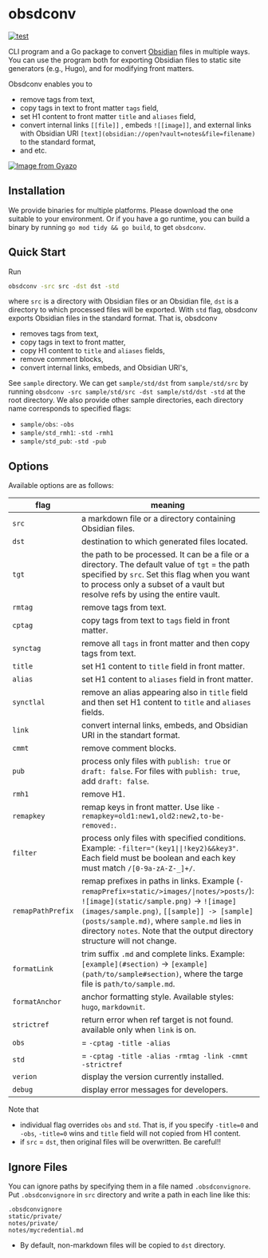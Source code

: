 # obsdconv
[![test](https://github.com/qawatake/obsdconv/actions/workflows/test.yml/badge.svg)](https://github.com/qawatake/obsdconv/actions/workflows/test.yml)

CLI program and a Go package to convert [Obsidian](https://obsidian.md/) files in multiple ways.
You can use the program both for exporting Obsidian files to static site generators (e.g., Hugo), and for modifying front matters.

Obsdconv enables you to
- remove tags from text,
- copy tags in text to front matter `tags` field,
- set H1 content to front matter `title` and `aliases` field,
- convert internal links `[[file]]` , embeds `![[image]]`, and external links with Obsidian URI `[text](obsidian://open?vault=notes&file=filename)` to the standard format,
- and etc.

[![Image from Gyazo](https://i.gyazo.com/08f1c0cb70d1389886a4264fc0859d1f.gif)](https://gyazo.com/08f1c0cb70d1389886a4264fc0859d1f)

## Installation
We provide binaries for multiple platforms.
Please download the one suitable to your environment.
Or if you have a go runtime, you can build a binary by running
`go mod tidy && go build`, to get `obsdconv`.

## Quick Start
Run
```bash
obsdconv -src src -dst dst -std
```
where `src` is a directory with Obsidian files or an Obsidian file, `dst` is a directory to which processed files will be exported.
With `std` flag, obsdconv exports Obsidian files in the standard format.
That is, obsdconv
- removes tags from text,
- copy tags in text to front matter,
- copy H1 content to `title` and `aliases` fields,
- remove comment blocks,
- convert internal links, embeds, and Obsidian URI's,

See `sample` directory.
We can get `sample/std/dst` from `sample/std/src` by running `obsdconv -src sample/std/src -dst sample/std/dst -std` at the root directory.
We also provide other sample directories, each directory name corresponds to specified flags:
- `sample/obs`: `-obs`
- `sample/std_rmh1`: `-std -rmh1`
- `sample/std_pub`: `-std -pub`

## Options
Available options are as follows:

flag | meaning | \*
--- | --- | ---
`src` | a markdown file or a directory containing Obsidian files.  | **required**
`dst` | destination to which generated files located. | **required**
`tgt` | the path to be processed. It can be a file or a directory. The default value of `tgt` = the path specified by `src`. Set this flag when you want to process only a subset of a vault but resolve refs by using the entire vault. | optional
`rmtag` | remove tags from text. | optional
`cptag` | copy tags from text to `tags` field in front matter. | optional
`synctag` | remove all `tags` in front matter and then copy tags from text. | optional
`title` | set H1 content to `title` field in front matter. | optional
`alias` | set H1 content to `aliases` field in front matter. | optional
`synctlal` | remove an alias appearing also in `title` field and then set H1 content to `title` and `aliases` fields. | optional
`link` | convert internal links, embeds, and Obsidian URI in the standart format. | optional
`cmmt` | remove comment blocks. | optional
`pub` | process only files with `publish: true` or `draft: false`. For files with `publish: true`, add `draft: false`. | optional
`rmh1` | remove H1. | optional
`remapkey` | remap keys in front matter. Use like `-remapkey=old1:new1,old2:new2,to-be-removed:`. | optional
`filter` | process only files with specified conditions. Example: `-filter="(key1\|\|!key2)&&key3"`. Each field must be boolean and each key must match `/[0-9a-zA-Z-_]+/`. | optional
`remapPathPrefix` | remap prefixes in paths in links. Example (`-remapPrefix=static/>images/\|notes/>posts/`): `![image](static/sample.png)` -> `![image](images/sample.png)`, `[[sample]] -> [sample](posts/sample.md)`, where `sample.md` lies in directory `notes`. Note that the output directory structure will not change. | optional
`formatLink` | trim suffix `.md` and complete links. Example: `[example](#section)` -> `[example](path/to/sample#section)`, where the targe file is `path/to/sample.md`. | optional
`formatAnchor` | anchor formatting style. Available styles: `hugo`, `markdownit`. | optional
`strictref` | return error when ref target is not found. available only when `link` is on. | optional
`obs` | = `-cptag -title -alias` | optional
`std` | = `-cptag -title -alias -rmtag -link -cmmt -strictref` | optional
`verion` | display the version currently installed. | optional
`debug` | display error messages for developers. | optional

Note that
- individual flag overrides `obs` and `std`.
That is, if you specify `-title=0` and `-obs`, `-title=0` wins and `title` field will not copied from H1 content.
- if `src` = `dst`, then original files will be overwritten. Be careful!!

## Ignore Files
You can ignore paths by specifying them in a file named `.obsdconvignore`.
Put `.obsdconvignore` in `src` directory and write a path in each line like this:
```.obsdconvignore
.obsdconvignore
static/private/
notes/private/
notes/mycredential.md
```
- By default, non-markdown files will be copied to `dst` directory.
